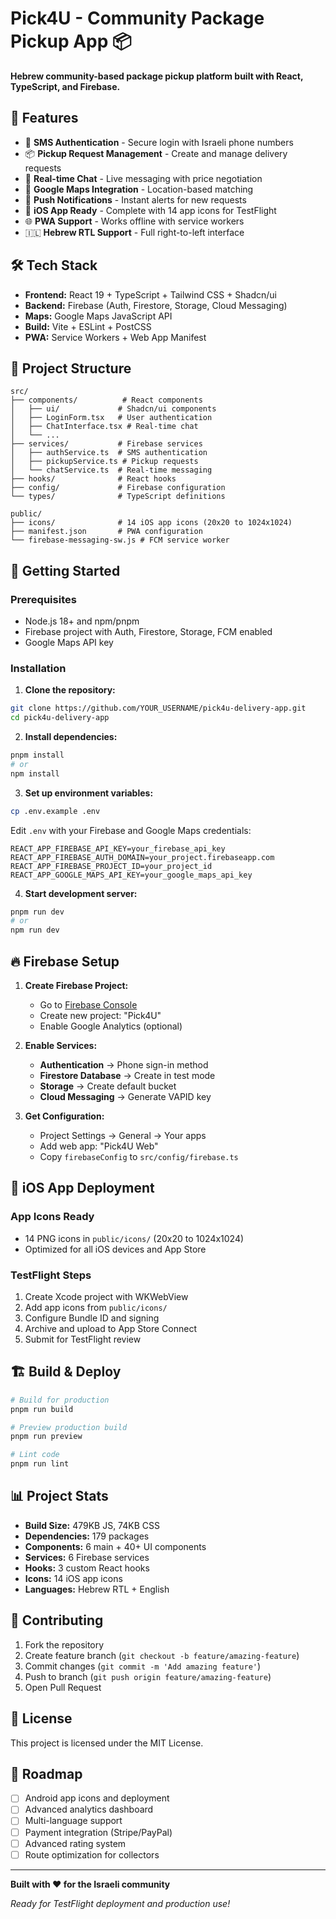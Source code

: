 # Pick4U - Community Package Pickup App 📦

**Hebrew community-based package pickup platform built with React, TypeScript, and Firebase.**

## 🚀 Features

- 🔐 **SMS Authentication** - Secure login with Israeli phone numbers
- 📦 **Pickup Request Management** - Create and manage delivery requests
- 💬 **Real-time Chat** - Live messaging with price negotiation
- 📍 **Google Maps Integration** - Location-based matching
- 🔔 **Push Notifications** - Instant alerts for new requests
- 📱 **iOS App Ready** - Complete with 14 app icons for TestFlight
- 🌐 **PWA Support** - Works offline with service workers
- 🇮🇱 **Hebrew RTL Support** - Full right-to-left interface

## 🛠️ Tech Stack

- **Frontend:** React 19 + TypeScript + Tailwind CSS + Shadcn/ui
- **Backend:** Firebase (Auth, Firestore, Storage, Cloud Messaging)
- **Maps:** Google Maps JavaScript API
- **Build:** Vite + ESLint + PostCSS
- **PWA:** Service Workers + Web App Manifest

## 📁 Project Structure

```
src/
├── components/          # React components
│   ├── ui/             # Shadcn/ui components
│   ├── LoginForm.tsx   # User authentication
│   ├── ChatInterface.tsx # Real-time chat
│   └── ...
├── services/           # Firebase services
│   ├── authService.ts  # SMS authentication
│   ├── pickupService.ts # Pickup requests
│   └── chatService.ts  # Real-time messaging
├── hooks/              # React hooks
├── config/             # Firebase configuration
└── types/              # TypeScript definitions

public/
├── icons/              # 14 iOS app icons (20x20 to 1024x1024)
├── manifest.json       # PWA configuration
└── firebase-messaging-sw.js # FCM service worker
```

## 🚀 Getting Started

### Prerequisites
- Node.js 18+ and npm/pnpm
- Firebase project with Auth, Firestore, Storage, FCM enabled
- Google Maps API key

### Installation

1. **Clone the repository:**
```bash
git clone https://github.com/YOUR_USERNAME/pick4u-delivery-app.git
cd pick4u-delivery-app
```

2. **Install dependencies:**
```bash
pnpm install
# or
npm install
```

3. **Set up environment variables:**
```bash
cp .env.example .env
```

Edit `.env` with your Firebase and Google Maps credentials:
```env
REACT_APP_FIREBASE_API_KEY=your_firebase_api_key
REACT_APP_FIREBASE_AUTH_DOMAIN=your_project.firebaseapp.com
REACT_APP_FIREBASE_PROJECT_ID=your_project_id
REACT_APP_GOOGLE_MAPS_API_KEY=your_google_maps_api_key
```

4. **Start development server:**
```bash
pnpm run dev
# or
npm run dev
```

## 🔥 Firebase Setup

1. **Create Firebase Project:**
   - Go to [Firebase Console](https://console.firebase.google.com)
   - Create new project: "Pick4U"
   - Enable Google Analytics (optional)

2. **Enable Services:**
   - **Authentication** → Phone sign-in method
   - **Firestore Database** → Create in test mode
   - **Storage** → Create default bucket
   - **Cloud Messaging** → Generate VAPID key

3. **Get Configuration:**
   - Project Settings → General → Your apps
   - Add web app: "Pick4U Web"
   - Copy `firebaseConfig` to `src/config/firebase.ts`

## 📱 iOS App Deployment

### App Icons Ready
- 14 PNG icons in `public/icons/` (20x20 to 1024x1024)
- Optimized for all iOS devices and App Store

### TestFlight Steps
1. Create Xcode project with WKWebView
2. Add app icons from `public/icons/`
3. Configure Bundle ID and signing
4. Archive and upload to App Store Connect
5. Submit for TestFlight review

## 🏗️ Build & Deploy

```bash
# Build for production
pnpm run build

# Preview production build
pnpm run preview

# Lint code
pnpm run lint
```

## 📊 Project Stats

- **Build Size:** 479KB JS, 74KB CSS
- **Dependencies:** 179 packages
- **Components:** 6 main + 40+ UI components
- **Services:** 6 Firebase services
- **Hooks:** 3 custom React hooks
- **Icons:** 14 iOS app icons
- **Languages:** Hebrew RTL + English

## 🤝 Contributing

1. Fork the repository
2. Create feature branch (`git checkout -b feature/amazing-feature`)
3. Commit changes (`git commit -m 'Add amazing feature'`)
4. Push to branch (`git push origin feature/amazing-feature`)
5. Open Pull Request

## 📄 License

This project is licensed under the MIT License.

## 🎯 Roadmap

- [ ] Android app icons and deployment
- [ ] Advanced analytics dashboard
- [ ] Multi-language support
- [ ] Payment integration (Stripe/PayPal)
- [ ] Advanced rating system
- [ ] Route optimization for collectors

---

**Built with ❤️ for the Israeli community**

*Ready for TestFlight deployment and production use!*